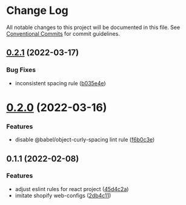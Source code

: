 # Change Log

All notable changes to this project will be documented in this file.
See [Conventional Commits](https://conventionalcommits.org) for commit guidelines.

## [0.2.1](https://github.com/thundermiracle/web-configs/compare/@web-configs/eslint-plugin@0.2.0...@web-configs/eslint-plugin@0.2.1) (2022-03-17)


### Bug Fixes

* inconsistent spacing rule ([b035e4e](https://github.com/thundermiracle/web-configs/commit/b035e4eea93da58f6aa088b485aba9e466b5acd9))





# [0.2.0](https://github.com/thundermiracle/web-configs/compare/@web-configs/eslint-plugin@0.1.1...@web-configs/eslint-plugin@0.2.0) (2022-03-16)


### Features

* disable @babel/object-curly-spacing lint rule ([f6b0c3e](https://github.com/thundermiracle/web-configs/commit/f6b0c3e88c902970d6d9a7ed42cb9e27f685fe72))





## 0.1.1 (2022-02-08)


### Features

* adjust eslint rules for react project ([45d4c2a](https://github.com/thundermiracle/web-configs/commit/45d4c2aa14b8670f9b0bc3c71930234234486afa))
* imitate shopify web-configs ([2db4c11](https://github.com/thundermiracle/web-configs/commit/2db4c11951096e2e9957c892682af9f1804598fe))
